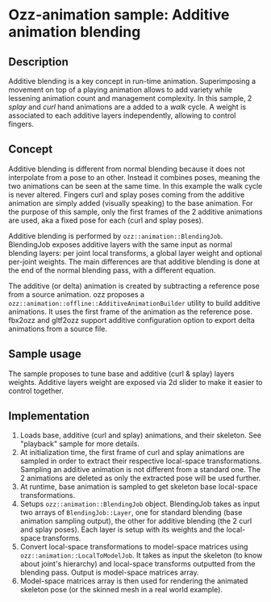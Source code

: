 # Ozz-animation sample: Additive animation blending

## Description

Additive blending is a key concept in run-time animation. Superimposing a movement on top of a playing animation allows to add variety while lessening animation count and management complexity. In this sample, 2 *splay* and *curl* hand animations are a added to a *walk* cycle. A weight is associated to each additive layers independently, allowing to control fingers.

## Concept

Additive blending is different from normal blending because it does not interpolate from a pose to an other. Instead it combines poses, meaning the two animations can be seen at the same time. In this example the walk cycle is never altered. Fingers curl and splay poses coming from the additive animation are simply added (visually speaking) to the base animation. For the purpose of this sample, only the first frames of the 2 additive animations are used, aka a fixed pose for each (curl and splay poses).

Additive blending is performed by `ozz::animation::BlendingJob`. BlendingJob exposes additive layers with the same input as normal blending layers: per joint local transforms, a global layer weight and optional per-joint weights. The main differences are that additive blending is done at the end of the normal blending pass, with a different equation.

The additive (or delta) animation is created by subtracting a reference pose from a source animation. ozz proposes a `ozz::animation::offline::AdditiveAnimationBuilder` utility to build additive animations. It uses the first frame of the animation as the reference pose. fbx2ozz and gltf2ozz support additive configuration option to export delta animations from a source file.

## Sample usage

The sample proposes to tune base and additive (curl & splay) layers weights. Additive layers weight are exposed via 2d slider to make it easier to control together.

## Implementation

1. Loads base, additive (curl and splay) animations, and their skeleton. See "playback" sample for more details.
2. At initialization time, the first frame of curl and splay animations are sampled in order to extract their respective local-space transformations. Sampling an additive animation is not different from a standard one. The 2 animations are deleted as only the extracted pose will be used further. 
3. At runtime, base animation is sampled to get skeleton base local-space transformations.
3. Setups `ozz::animation::BlendingJob` object. BlendingJob takes as input two arrays of `BlendingJob::Layer`, one for standard blending (base animation sampling output), the other for additive blending (the 2 curl and splay poses). Each layer is setup with its weights and the local-space transforms.
4. Convert local-space transformations to model-space matrices using `ozz::animation::LocalToModelJob`. It takes as input the skeleton (to know about joint's hierarchy) and local-space transforms outputted from the blending pass. Output is model-space matrices array.
5. Model-space matrices array is then used for rendering the animated skeleton pose (or the skinned mesh in a real world example).
